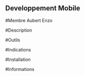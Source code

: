 ## Developpement Mobile 

#Membre
Aubert Enzo

#Description

#Outils

#Indications

#Installation

#Informations

